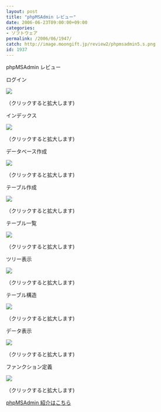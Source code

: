 ```yaml
---
layout: post
title: "phpMSAdmin レビュー"
date: 2006-06-23T09:00:00+09:00
categories:
- ソフトウェア
permalink: /2006/06/1947/
catch: http://image.moongift.jp/review2/phpmsadmin5.s.png
id: 1937
---
```

phpMSAdmin レビュー  
<!--more-->

ログイン

  

[![](http://image.moongift.jp/review2/phpmsadmin1.s.png)](http://image.moongift.jp/review2/phpmsadmin1.png)  
  
（クリックすると拡大します)

  

インデックス

  

[![](http://image.moongift.jp/review2/phpmsadmin2.s.png)](http://image.moongift.jp/review2/phpmsadmin2.png)  
  
（クリックすると拡大します)

  

データベース作成

  

[![](http://image.moongift.jp/review2/phpmsadmin3.s.png)](http://image.moongift.jp/review2/phpmsadmin3.png)  
  
（クリックすると拡大します)

  

テーブル作成

  

[![](http://image.moongift.jp/review2/phpmsadmin4.s.png)](http://image.moongift.jp/review2/phpmsadmin4.png)  
  
（クリックすると拡大します)

  

テーブル一覧

  

[![](http://image.moongift.jp/review2/phpmsadmin5.s.png)](http://image.moongift.jp/review2/phpmsadmin5.png)  
  
（クリックすると拡大します)

  

ツリー表示

  

[![](http://image.moongift.jp/review2/phpmsadmin6.s.png)](http://image.moongift.jp/review2/phpmsadmin6.png)  
  
（クリックすると拡大します)

  

テーブル構造

  

[![](http://image.moongift.jp/review2/phpmsadmin7.s.png)](http://image.moongift.jp/review2/phpmsadmin7.png)  
  
（クリックすると拡大します)

  

データ表示

  

[![](http://image.moongift.jp/review2/phpmsadmin8.s.png)](http://image.moongift.jp/review2/phpmsadmin8.png)  
  
（クリックすると拡大します)

  

ファンクション定義

  

[![](http://image.moongift.jp/review2/phpmsadmin9.s.png)](http://image.moongift.jp/review2/phpmsadmin9.png)  
  
（クリックすると拡大します)

  

[phpMSAdmin 紹介はこちら](http://oss.moongift.jp/intro/i-1946.html)

